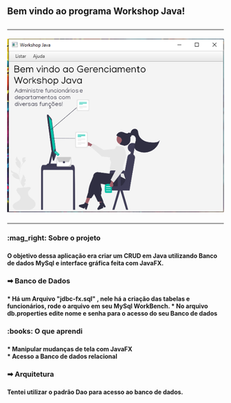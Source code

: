 <h2>Bem vindo ao programa Workshop Java!<br><h2>
<hr>
<img src= "screenshot/Capturar.PNG">
<hr>
<h3>:mag_right: Sobre o projeto<h3>
  <h4>
    O objetivo dessa aplicação era criar um CRUD em Java utilizando Banco de dados MySql e interface gráfica feita com JavaFX.<br>
  <h4>
<h3>➡ Banco de Dados<h3>
  <h4>
    * Há um Arquivo "jdbc-fx.sql" , nele há a criação das tabelas e funcionários, rode o arquivo em seu MySql WorkBench.
    * No arquivo db.properties edite nome e senha para o acesso do seu Banco de dados
  <h4>
<h3>:books: O que aprendi<h3>
 <h4>
    * Manipular mudanças de tela com JavaFX <br>
    * Acesso a Banco de dados relacional <br>
 <h4>
<h3>➡ Arquitetura<h3>
  <h4>
    Tentei utilizar o padrão Dao para acesso ao banco de dados.
 <h4>
  
